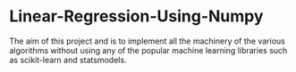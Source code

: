 # Linear-Regression-Using-Numpy
The aim of this project and is to implement all the machinery of the various algorithms without using any of the popular machine learning libraries such as scikit-learn and statsmodels.
